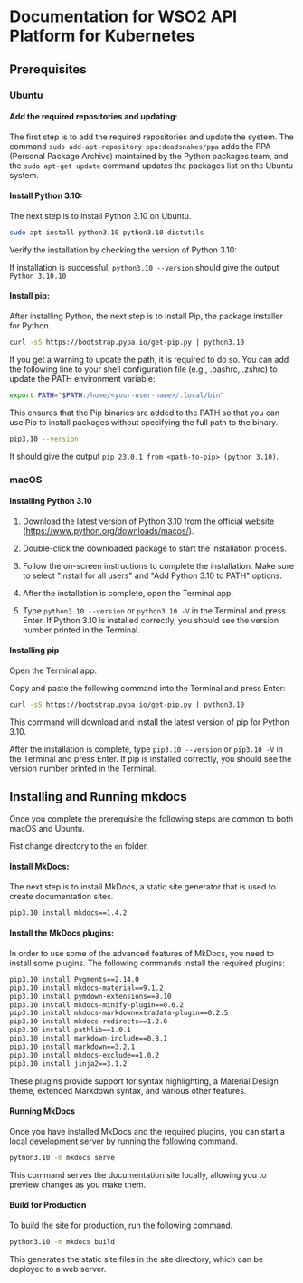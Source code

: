 # Documentation for WSO2 API Platform for Kubernetes

## Prerequisites
### Ubuntu

#### Add the required repositories and updating:
The first step is to add the required repositories and update the system. The command `sudo add-apt-repository ppa:deadsnakes/ppa` adds the PPA (Personal Package Archive) maintained by the Python packages team, and the `sudo apt-get update` command updates the packages list on the Ubuntu system.


#### Install Python 3.10:
The next step is to install Python 3.10 on Ubuntu.
```bash
sudo apt install python3.10 python3.10-distutils
```
Verify the installation by checking the version of Python 3.10:

If installation is successful, `python3.10 --version` should give the output `Python 3.10.10`


#### Install pip:
After installing Python, the next step is to install Pip, the package installer for Python. 
```bash
curl -sS https://bootstrap.pypa.io/get-pip.py | python3.10
```
If you get a warning to update the path, it is required to do so. You can add the following line to your shell configuration file (e.g., .bashrc, .zshrc) to update the PATH environment variable:
```bash
export PATH="$PATH:/home/<your-user-name>/.local/bin"
```

This ensures that the Pip binaries are added to the PATH so that you can use Pip to install packages without specifying the full path to the binary.

```bash
pip3.10 --version
````

It should give the output `pip 23.0.1 from <path-to-pip> (python 3.10)`.


### macOS

#### Installing Python 3.10
1. Download the latest version of Python 3.10 from the official website (https://www.python.org/downloads/macos/).

2. Double-click the downloaded package to start the installation process.

3. Follow the on-screen instructions to complete the installation. Make sure to select "Install for all users" and "Add Python 3.10 to PATH" options.

4. After the installation is complete, open the Terminal app.

5. Type `python3.10 --version` or `python3.10 -V` in the Terminal and press Enter. If Python 3.10 is installed correctly, you should see the version number printed in the Terminal.

#### Installing pip
Open the Terminal app.

Copy and paste the following command into the Terminal and press Enter:

```bash
curl -sS https://bootstrap.pypa.io/get-pip.py | python3.10
```
This command will download and install the latest version of pip for Python 3.10.

After the installation is complete, type `pip3.10 --version` or `pip3.10 -V` in the Terminal and press Enter. If pip is installed correctly, you should see the version number printed in the Terminal.

## Installing and Running mkdocs
Once you complete the prerequisite the following steps are common to both macOS and Ubuntu.

Fist change directory to the `en` folder.

#### Install MkDocs:
The next step is to install MkDocs, a static site generator that is used to create documentation sites.
```bash
pip3.10 install mkdocs==1.4.2
```
#### Install the MkDocs plugins:
In order to use some of the advanced features of MkDocs, you need to install some plugins. The following commands install the required plugins:
```bash
pip3.10 install Pygments==2.14.0
pip3.10 install mkdocs-material==9.1.2
pip3.10 install pymdown-extensions==9.10
pip3.10 install mkdocs-minify-plugin==0.6.2
pip3.10 install mkdocs-markdownextradata-plugin==0.2.5
pip3.10 install mkdocs-redirects==1.2.0
pip3.10 install pathlib==1.0.1
pip3.10 install markdown-include==0.8.1
pip3.10 install markdown==3.2.1
pip3.10 install mkdocs-exclude==1.0.2
pip3.10 install jinja2==3.1.2
```
These plugins provide support for syntax highlighting, a Material Design theme, extended Markdown syntax, and various other features.

#### Running MkDocs
Once you have installed MkDocs and the required plugins, you can start a local development server by running the following command. 
```bash
python3.10 -m mkdocs serve
```
This command serves the documentation site locally, allowing you to preview changes as you make them.

#### Build for Production
To build the site for production, run the following command.
```bash
python3.10 -m mkdocs build
```
This generates the static site files in the site directory, which can be deployed to a web server.
